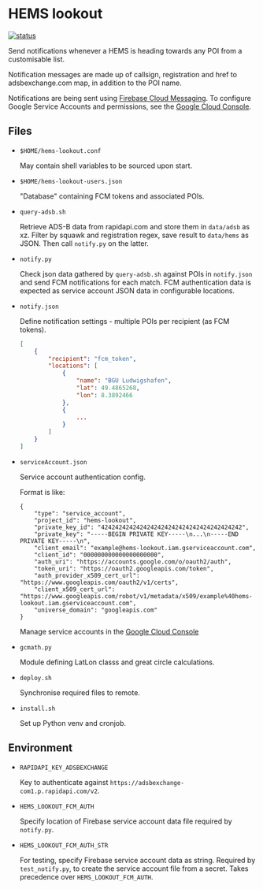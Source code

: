 # HEMS lookout

[![status](https://github.com/flederwiesel/hems-lookout/actions/workflows/code_checks.yml/badge.svg)](https://github.com/flederwiesel/hems-lookout/actions/workflows/code_checks.yml)

Send notifications whenever a HEMS is heading towards any POI from a customisable list.

Notification messages are made up of callsign, registration and href to
adsbexchange.com map, in addition to the POI name.

Notifications are being sent using
[Firebase Cloud Messaging](https://console.firebase.google.com/project/hems-lookout/overview).
To configure Google Service Accounts and permissions, see the
[Google Cloud Console](https://console.cloud.google.com/iam-admin/serviceaccounts?project=hems-lookout&authuser=0&hl=en).

## Files

* `$HOME/hems-lookout.conf`

    May contain shell variables to be sourced upon start.

* `$HOME/hems-lookout-users.json`

    "Database" containing FCM tokens and associated POIs.

* `query-adsb.sh`

    Retrieve ADS-B data from rapidapi.com and store them in `data/adsb` as xz.
    Filter by squawk and registration regex, save result to `data/hems` as JSON.
    Then call `notify.py` on the latter.

* `notify.py`

    Check json data gathered by `query-adsb.sh` against POIs in `notify.json` and
    send FCM notifications for each match. FCM authentication data is expected
    as service account JSON data in configurable locations.

* `notify.json`

    Define notification settings - multiple POIs per recipient (as FCM tokens).

    ```json
    [
        {
            "recipient": "fcm_token",
            "locations": [
                {
                    "name": "BGU Ludwigshafen",
                    "lat": 49.4865268,
                    "lon": 8.3892466
                },
                {
                    ...
                }
            ]
        }
    ]
    ```

* `serviceAccount.json`

    Service account authentication config.

    Format is like:

    ```
    {
        "type": "service_account",
        "project_id": "hems-lookout",
        "private_key_id": "4242424242424242424242424242424242424242",
        "private_key": "-----BEGIN PRIVATE KEY-----\n...\n-----END PRIVATE KEY-----\n",
        "client_email": "example@hems-lookout.iam.gserviceaccount.com",
        "client_id": "000000000000000000000",
        "auth_uri": "https://accounts.google.com/o/oauth2/auth",
        "token_uri": "https://oauth2.googleapis.com/token",
        "auth_provider_x509_cert_url": "https://www.googleapis.com/oauth2/v1/certs",
        "client_x509_cert_url": "https://www.googleapis.com/robot/v1/metadata/x509/example%40hems-lookout.iam.gserviceaccount.com",
        "universe_domain": "googleapis.com"
    }
    ```

    Manage service accounts in the
    [Google Cloud Console](https://console.cloud.google.com/iam-admin/serviceaccounts?project=hems-lookout)

* `gcmath.py`

    Module defining LatLon classs and great circle calculations.

* `deploy.sh`

    Synchronise required files to remote.

* `install.sh`

    Set up Python venv and cronjob.


## Environment

* `RAPIDAPI_KEY_ADSBEXCHANGE`

    Key to authenticate against `https://adsbexchange-com1.p.rapidapi.com/v2`.

* `HEMS_LOOKOUT_FCM_AUTH`

    Specify location of Firebase service account data file required by `notify.py`.

* `HEMS_LOOKOUT_FCM_AUTH_STR`

    For testing, specify Firebase service account data as string. Required by
    `test_notify.py`, to create the service account file from a secret.
    Takes precedence over `HEMS_LOOKOUT_FCM_AUTH`.
